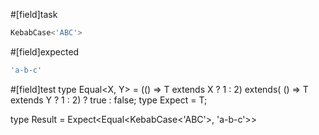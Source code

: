 #[field]task
```ts
KebabCase<'ABC'>
```

#[field]expected
```ts
'a-b-c'
```

#[field]test
type Equal<X, Y> = (<T>() => T extends X ? 1 : 2) extends(
    <T>() => T extends Y ? 1 : 2) ? true : false;
type Expect<T extends true> = T;

type Result = Expect<Equal<KebabCase<'ABC'>, 'a-b-c'>>